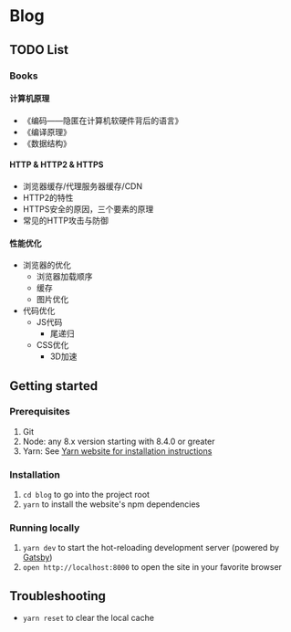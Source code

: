 # Blog
## TODO List

### Books

#### 计算机原理
- 《编码——隐匿在计算机软硬件背后的语言》
- 《编译原理》
- 《数据结构》

#### HTTP & HTTP2 & HTTPS
- 浏览器缓存/代理服务器缓存/CDN
- HTTP2的特性
- HTTPS安全的原因，三个要素的原理
- 常见的HTTP攻击与防御

#### 性能优化
- 浏览器的优化
  - 浏览器加载顺序
  - 缓存
  - 图片优化
- 代码优化
  - JS代码
    - 尾递归
  - CSS优化
    - 3D加速


## Getting started

### Prerequisites

1. Git
2. Node: any 8.x version starting with 8.4.0 or greater
3. Yarn: See [Yarn website for installation instructions](https://yarnpkg.com/lang/en/docs/install/)


### Installation

1. `cd blog` to go into the project root
2. `yarn` to install the website's npm dependencies

### Running locally

1. `yarn dev` to start the hot-reloading development server (powered by [Gatsby](https://www.gatsbyjs.org))
2. `open http://localhost:8000` to open the site in your favorite browser

## Troubleshooting

- `yarn reset` to clear the local cache

